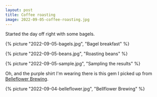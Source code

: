 ```yaml
---
layout: post
title: Coffee roasting
image: 2022-09-05-coffee-roasting.jpg
---
```


Started the day off right with some bagels.

{% picture "2022-09-05-bagels.jpg", "Bagel breakfast" %}

{% picture "2022-09-05-beans.jpg", "Roasting beans" %}

{% picture "2022-09-05-sample.jpg", "Sampling the results" %}

Oh, and the purple shirt I'm wearing there is this gem I picked up from
[Belleflower Brewing](https://www.belleflowerbeer.com/).

{% picture "2022-09-04-belleflower.jpg", "Bellflower Brewing" %}
